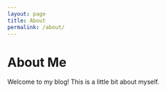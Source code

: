 ```yaml
---
layout: page
title: About
permalink: /about/
---
```


# About Me

Welcome to my blog! This is a little bit about myself.

